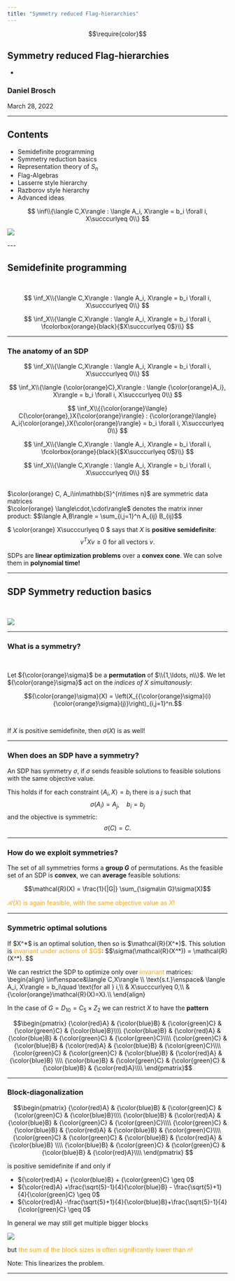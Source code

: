 ```yaml
---
title: "Symmetry reduced Flag-hierarchies"
---
```

$$\require{color}$$
<!-- reveal-md slides.md -w --theme night -->
## Symmetry reduced Flag-hierarchies

-

### Daniel Brosch
<!-- #### Tilburg University -->
March 28, 2022

---

## Contents

- Semidefinite programming <!-- .element: class="fragment" data-fragment-index="1"-->
- Symmetry reduction basics <!-- .element: class="fragment" data-fragment-index="2" -->
- Representation theory of $S_n$ <!-- .element: class="fragment" data-fragment-index="3" -->
- Flag-Algebras <!-- .element: class="fragment" data-fragment-index="4" -->
- Lasserre style hierarchy <!-- .element: class="fragment" data-fragment-index="5" -->
- Razborov style hierarchy <!-- .element: class="fragment" data-fragment-index="6" -->
- Advanced ideas <!-- .element: class="fragment" data-fragment-index="7" -->

<div class="r-stack">

$$ \inf\\{\langle C,X\rangle : \langle A_i, X\rangle = b_i \forall i, X\succcurlyeq 0\\} $$ <!-- .element: class="fragment fade-in-then-out" data-fragment-index="1"-->

![](Pic_SymReduc.svg) <!-- .element: class="fragment fade-in-then-out" data-fragment-index="2"-->

</div>
---

## Semidefinite programming

<br />

<div class="r-stack">

$$ \inf_X\\{\langle C,X\rangle : \langle A_i, X\rangle = b_i \forall i, X\succcurlyeq 0\\} $$ <!-- .element: class="fragment fade-out" data-fragment-index="1" -->

$$ \inf_X\\{\langle C,X\rangle : \langle A_i, X\rangle = b_i \forall i, \fcolorbox{orange}{black}{$X\succcurlyeq 0$}\\} $$ <!-- .element: class="fragment fade-in-then-out" data-fragment-index="1" -->

</div> 

----

### The anatomy of an SDP

<div class="r-stack">

$$ \inf_X\\{\langle C,X\rangle : \langle A_i, X\rangle = b_i \forall i, X\succcurlyeq 0\\} $$ <!-- .element: class="fragment fade-out" data-fragment-index="1" -->

$$ \inf_X\\{\langle {\color{orange}C},X\rangle : \langle {\color{orange}A_i}, X\rangle = b_i \forall i, X\succcurlyeq 0\\} $$ <!-- .element: class="fragment fade-in-then-out" data-fragment-index="1" -->

$$ \inf_X\\{{\color{orange}\langle} C{\color{orange},}X{\color{orange}\rangle} : {\color{orange}\langle} A_i{\color{orange},}X{\color{orange}\rangle} = b_i \forall i, X\succcurlyeq 0\\} $$ <!-- .element: class="fragment fade-in-then-out" data-fragment-index="2" -->

$$ \inf_X\\{\langle C,X\rangle : \langle A_i, X\rangle = b_i \forall i, \fcolorbox{orange}{black}{$X\succcurlyeq 0$}\\} $$ <!-- .element: class="fragment fade-in-then-out" data-fragment-index="3" -->

$$ \inf_X\\{\langle C,X\rangle : \langle A_i, X\rangle = b_i \forall i, X\succcurlyeq 0\\} $$ <!-- .element: class="fragment fade-in-then-out" data-fragment-index="4" -->

</div> 

<br />

<div class="r-stack">

<div>$\color{orange} C, A_i\in\mathbb{S}^{n\times n}$ are symmetric data matrices </div> <!-- .element: class="fragment fade-in-then-out" data-fragment-index="1" -->

<div>$\color{orange} \langle\cdot,\cdot\rangle$ denotes the matrix inner product: $$\langle A,B\rangle = \sum_{i,j=1}^n A_{ij} B_{ij}$$ </div> <!-- .element: class="fragment fade-in-then-out" data-fragment-index="2" -->

$ \color{orange} X\succcurlyeq 0 $ says that $X$ is **positive semidefinite**: $$v^TXv\geq 0 \text{ for all vectors } v.$$  
<!-- .element: class="fragment fade-in-then-out" data-fragment-index="3" -->

SDPs are **linear optimization problems** over a **convex cone**. We can solve them in **polynomial time!**
<!-- .element: class="fragment fade-in-then-out" data-fragment-index="4" -->
</div> 

---

## SDP Symmetry reduction basics

<br />

![](Pic_SymReduc.svg) <!-- .element: class="r-stretch" -->

----

### What is a symmetry?


<br />

Let ${\color{orange}\sigma}$ be a **permutation** of $\\{1,\ldots, n\\}$. We let ${\color{orange}\sigma}$ act on the *indices of $X$ simultanously*:

$${\color{orange}\sigma}(X) = \left(X_{{\color{orange}\sigma}(i){\color{orange}\sigma}(j)}\right)_{i,j=1}^n.$$

<br />

<span class="fragment fade-in"><span class="r-frame">If $X$ is positive semidefinite, then $\sigma(X)$ is as well!</span></span>

----

### When does an SDP have a symmetry?

 
<div class="r-stack">

An SDP has symmetry $\sigma$, if $\sigma$ sends feasible solutions to feasible solutions with the same objective value. <!-- .element: class="fragment fade-out" data-fragment-index="1" -->

<span class="fragment fade-in" data-fragment-index="1">


This holds if for each constraint $\langle A_i,X\rangle=b_i$ there is a $j$ such that
 $$\sigma(A_i)=A_j, \quad b_i=b_j$$
and the objective is symmetric:
$$\sigma(C)=C.$$

</span></div>


----


### How do we exploit symmetries?


The set of all symmetries forms a **group $G$** of permutations. As the feasible set of an SDP is **convex**, we can **average** feasible solutions:

$$\mathcal{R}(X) = \frac{1}{|G|} \sum_{\sigma\in G}\sigma(X)$$


<span class="fragment fade-in" style="color:orange">

$\mathcal{R}(X)$ is again feasible, with the same objective value as $X$!

</span>

----

### Symmetric optimal solutions

<div class="r-stack">

<span class="fragment fade-out" data-fragment-index="1">
If $X^*$ is an optimal solution, then so is $\mathcal{R}(X^*)$. This solution is <span style="color:orange">invariant under actions of $G$</span>:
$$\sigma(\mathcal{R}(X^*)) = \mathcal{R}(X^*). $$
</span>
<span class="fragment fade-in-then-out" data-fragment-index="1">

We can restrict the SDP to optimize only over <span style="color:orange">invariant</span> matrices:
\begin{align}
\inf\enspace&\langle C,X\rangle \\\\
\text{s.t.}\enspace& \langle A_i, X\rangle = b_i\quad \text{for all } i,\\\\
& X\succcurlyeq 0,\\\\
& {\color{orange}\mathcal{R}(X)=X}.\\\\
\end{align}

</span>
<span class="fragment fade-in-then-out" data-fragment-index="2">

In the case of $G=D_{10}=C_5\times Z_2$ we can restrict $X$ to have the **pattern**

$$\begin{pmatrix}
{\color{red}A} & {\color{blue}B} & {\color{green}C} & {\color{green}C} & {\color{blue}B}\\\\
{\color{blue}B} & {\color{red}A} & {\color{blue}B} & {\color{green}C} & {\color{green}C}\\\\
{\color{green}C} & {\color{blue}B} & {\color{red}A} & {\color{blue}B} & {\color{green}C}\\\\
{\color{green}C} & {\color{green}C} & {\color{blue}B} & {\color{red}A} & {\color{blue}B} \\\\
{\color{blue}B} & {\color{green}C} & {\color{green}C} & {\color{blue}B} & {\color{red}A}\\\\
\end{pmatrix}$$ 
</span>
</div>

----

### Block-diagonalization
<div class="r-stack">

<span class="fragment fade-out" data-fragment-index="1">

$$\begin{pmatrix}
{\color{red}A} & {\color{blue}B} & {\color{green}C} & {\color{green}C} & {\color{blue}B}\\\\
{\color{blue}B} & {\color{red}A} & {\color{blue}B} & {\color{green}C} & {\color{green}C}\\\\
{\color{green}C} & {\color{blue}B} & {\color{red}A} & {\color{blue}B} & {\color{green}C}\\\\
{\color{green}C} & {\color{green}C} & {\color{blue}B} & {\color{red}A} & {\color{blue}B} \\\\
{\color{blue}B} & {\color{green}C} & {\color{green}C} & {\color{blue}B} & {\color{red}A}\\\\
\end{pmatrix}
$$

is positive semidefinite if and only if

* ${\color{red}A} + {\color{blue}B} + {\color{green}C} \geq 0$
* ${\color{red}A} +\frac{\sqrt{5}-1}{4}{\color{blue}B} - \frac{\sqrt{5}+1}{4}{\color{green}C} \geq 0$ 
* ${\color{red}A} -\frac{\sqrt{5}+1}{4}{\color{blue}B}+\frac{\sqrt{5}-1}{4}{\color{green}C} \geq 0$

</span>
<span class="fragment fade-in" data-fragment-index="1">
In general we may still get multiple bigger blocks

![](Pic_SymReduc.svg)

but <span style="color:orange">the sum of the block sizes is often significantly lower than $n$!</span>


</span>

Note: This linearizes the problem.

---
